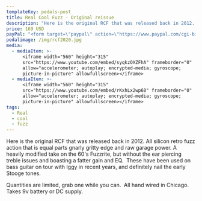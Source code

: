```yaml
---
templateKey: pedals-post
title: Real Cool Fuzz - Original reissue
description: "Here is the original RCF that was released back in 2012. All silicon retro fuzz action that is equal parts gnarly gritty edge and raw garage power. A heavily modified take on the 60's Fuzzrite, but without the ear piercing treble issues and boasting a fatter gain and EQ.\_ These have been used on bass guitar on tour with Iggy in recent years, and definitely nail the early Stooge tones."
price: 169 USD
payPal: "<form target=\"paypal\" action=\"https://www.paypal.com/cgi-bin/webscr\" method=\"post\">\n<input type=\"hidden\" name=\"cmd\" value=\"_s-xclick\">\n<input type=\"hidden\" name=\"hosted_button_id\" value=\"8MR5RJBQC2GLE\">\n<table>\n<tr><td><input type=\"hidden\" name=\"on0\" value=\"Buy Now\">Buy Now</td></tr><tr><td><select name=\"os0\">\n\t<option value=\"Real Cool Fuzz\">Real Cool Fuzz $169.00 USD</option>\n</select> </td></tr>\n</table>\n<input type=\"hidden\" name=\"currency_code\" value=\"USD\">\n<input type=\"image\" src=\"https://www.paypalobjects.com/en_US/i/btn/btn_cart_LG.gif\" border=\"0\" name=\"submit\" alt=\"PayPal - The safer, easier way to pay online!\">\n<img alt=\"\" border=\"0\" src=\"https://www.paypalobjects.com/en_US/i/scr/pixel.gif\" width=\"1\" height=\"1\">\n</form>\n"
pedalimage: /img/rcf2020.jpg
media:
  - mediaItem: >-
      <iframe width="560" height="315"
      src="https://www.youtube.com/embed/syqkzOXZFhA" frameborder="0"
      allow="accelerometer; autoplay; encrypted-media; gyroscope;
      picture-in-picture" allowfullscreen></iframe>
  - mediaItem: >-
      <iframe width="560" height="315"
      src="https://www.youtube.com/embed/rKxhLx2wp68" frameborder="0"
      allow="accelerometer; autoplay; encrypted-media; gyroscope;
      picture-in-picture" allowfullscreen></iframe>
tags:
  - Real
  - cool
  - fuzz
---
```

Here is the original RCF that was released back in 2012. All silicon retro fuzz action that is equal parts gnarly gritty edge and raw garage power. A heavily modified take on the 60's Fuzzrite, but without the ear piercing treble issues and boasting a fatter gain and EQ.  These have been used on bass guitar on tour with Iggy in recent years, and definitely nail the early Stooge tones.

Quantities are limited, grab one while you can.  All hand wired in Chicago. Takes 9v battery or DC supply.
